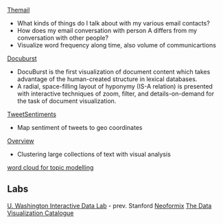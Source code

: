 

[Themail](http://alumni.media.mit.edu/~fviegas/projects/themail/study/index.htm)
 * What kinds of things do I talk about with my various email contacts?
 * How does my email conversation with person A differs from my conversation with other people?
 * Visualize word frequency along time, also volume of communicartions
 
 [Docuburst](http://vialab.science.uoit.ca/portfolio/docuburst-visualizing-document-content-using-language-structure)
  * DocuBurst is the first visualization of document content which takes advantage of the human-created 
    structure in lexical databases. 
  * A radial, space-filling layout of hyponymy (IS-A relation) is presented with interactive techniques of zoom, filter, 
    and details-on-demand for the task of document visualization. 
    
 [TweetSentiments](http://necsi.edu/research/social/newyork/sentimentmap/)
  * Map sentiment of tweets to geo coordinates
 
 [Overview](https://www.overviewdocs.com/)
  * Clustering large collections of text with visual analysis

[word cloud for topic modelling](https://dhs.stanford.edu/algorithmic-literacy/using-word-clouds-for-topic-modeling-results/)

## Labs 
[U. Washington Interactive Data Lab](http://idl.cs.washington.edu/) - prev. Stanford
[Neoformix](http://neoformix.com/)
[The Data Visualization Catalogue](http://www.datavizcatalogue.com/)
